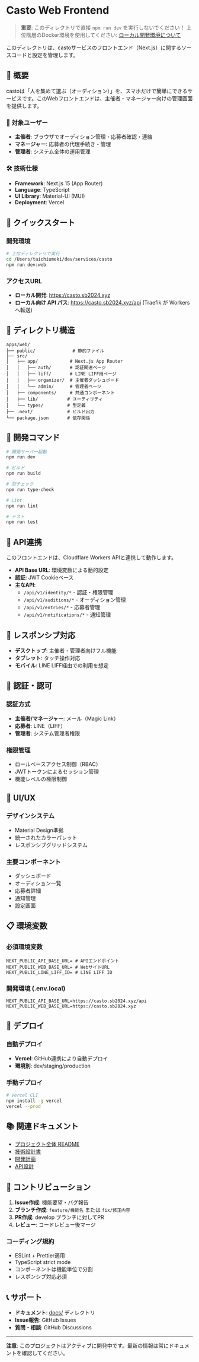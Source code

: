 # Casto Web Frontend

> **重要**: このディレクトリで直接 `npm run dev` を実行しないでください！
> 上位階層のDocker環境を使用してください: [ローカル開発環境について](../../../docs/ローカル開発環境について.md)

このディレクトリは、castoサービスのフロントエンド（Next.js）に関するソースコードと設定を管理します。

## 📖 概要

castoは「人を集めて選ぶ（オーディション）」を、スマホだけで簡単にできるサービスです。このWebフロントエンドは、主催者・マネージャー向けの管理画面を提供します。

### 🎯 対象ユーザー
- **主催者**: ブラウザでオーディション管理・応募者確認・連絡
- **マネージャー**: 応募者の代理手続き・管理
- **管理者**: システム全体の運用管理

### 🛠️ 技術仕様
- **Framework**: Next.js 15 (App Router)
- **Language**: TypeScript
- **UI Library**: Material-UI (MUI)
- **Deployment**: Vercel

## 🚀 クイックスタート

### 開発環境
```bash
# 上位ディレクトリで実行
cd /Users/taichiumeki/dev/services/casto
npm run dev:web
```

### アクセスURL
- **ローカル開発**: https://casto.sb2024.xyz
- **ローカル向け API パス**: https://casto.sb2024.xyz/api (Traefik が Workers へ転送)

## 📁 ディレクトリ構造

```
apps/web/
├── public/              # 静的ファイル
├── src/
│   ├── app/            # Next.js App Router
│   │   ├── auth/       # 認証関連ページ
│   │   ├── liff/       # LINE LIFF用ページ
│   │   ├── organizer/  # 主催者ダッシュボード
│   │   └── admin/      # 管理者ページ
│   ├── components/     # 共通コンポーネント
│   ├── lib/           # ユーティリティ
│   └── types/         # 型定義
├── .next/             # ビルド出力
└── package.json       # 依存関係
```

## 🔧 開発コマンド

```bash
# 開発サーバー起動
npm run dev

# ビルド
npm run build

# 型チェック
npm run type-check

# Lint
npm run lint

# テスト
npm run test
```

## 🔗 API連携

このフロントエンドは、Cloudflare Workers APIと連携して動作します。

- **API Base URL**: 環境変数による動的設定
- **認証**: JWT Cookieベース
- **主なAPI**:
  - `/api/v1/identity/*` - 認証・権限管理
  - `/api/v1/auditions/*` - オーディション管理
  - `/api/v1/entries/*` - 応募者管理
  - `/api/v1/notifications/*` - 通知管理

## 📱 レスポンシブ対応

- **デスクトップ**: 主催者・管理者向けフル機能
- **タブレット**: タッチ操作対応
- **モバイル**: LINE LIFF経由での利用を想定

## 🔐 認証・認可

### 認証方式
- **主催者/マネージャー**: メール（Magic Link）
- **応募者**: LINE（LIFF）
- **管理者**: システム管理者権限

### 権限管理
- ロールベースアクセス制御（RBAC）
- JWTトークンによるセッション管理
- 機能レベルの権限制御

## 🎨 UI/UX

### デザインシステム
- Material Design準拠
- 統一されたカラーパレット
- レスポンシブグリッドシステム

### 主要コンポーネント
- ダッシュボード
- オーディション一覧
- 応募者詳細
- 通知管理
- 設定画面

## 📋 環境変数

### 必須環境変数
```env
NEXT_PUBLIC_API_BASE_URL= # APIエンドポイント
NEXT_PUBLIC_WEB_BASE_URL= # WebサイトURL
NEXT_PUBLIC_LINE_LIFF_ID= # LINE LIFF ID
```

### 開発環境 (.env.local)
```env
NEXT_PUBLIC_API_BASE_URL=https://casto.sb2024.xyz/api
NEXT_PUBLIC_WEB_BASE_URL=https://casto.sb2024.xyz
```

## 🚀 デプロイ

### 自動デプロイ
- **Vercel**: GitHub連携により自動デプロイ
- **環境別**: dev/staging/production

### 手動デプロイ
```bash
# Vercel CLI
npm install -g vercel
vercel --prod
```

## 📚 関連ドキュメント

- [プロジェクト全体 README](../../../README.md)
- [技術設計書](../../../docs/ARCHITECTURE.md)
- [開発計画](../../../docs/PLAN.md)
- [API設計](../../../docs/USER_DOMAIN_RULES.md)

## 🤝 コントリビューション

1. **Issue作成**: 機能要望・バグ報告
2. **ブランチ作成**: `feature/機能名` または `fix/修正内容`
3. **PR作成**: develop ブランチに対してPR
4. **レビュー**: コードレビュー後マージ

### コーディング規約
- ESLint + Prettier適用
- TypeScript strict mode
- コンポーネントは機能単位で分割
- レスポンシブ対応必須

## 📞 サポート

- **ドキュメント**: [docs/](../../../docs/) ディレクトリ
- **Issue報告**: GitHub Issues
- **質問・相談**: GitHub Discussions

---

**注意**: このプロジェクトはアクティブに開発中です。最新の情報は常にドキュメントを確認してください。

